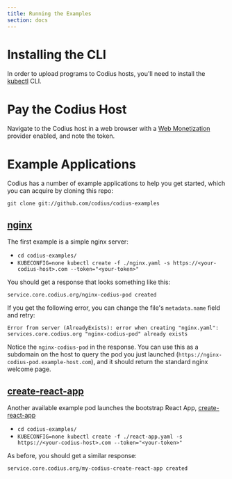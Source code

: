 ```yaml
---
title: Running the Examples
section: docs
---
```


# Installing the CLI

In order to upload programs to Codius hosts, you'll need to install the [kubectl](https://kubernetes.io/docs/tasks/tools/install-kubectl/) CLI.

# Pay the Codius Host

Navigate to the Codius host in a web browser with a [Web Monetization](https://webmonetization.org/) provider enabled, and note the token.

# Example Applications

Codius has a number of example applications to help you get started, which you can acquire by cloning this repo:

``git clone git://github.com/codius/codius-examples``

## [nginx](https://github.com/codius/codius-examples/blob/master/nginx.yaml)

The first example is a simple nginx server:

* ``cd codius-examples/``
* ``KUBECONFIG=none kubectl create -f ./nginx.yaml -s https://<your-codius-host>.com --token="<your-token>"``

You should get a response that looks something like this:
```
service.core.codius.org/nginx-codius-pod created
 ```

If you get the following error, you can change the file's `metadata.name` field and retry:
```
Error from server (AlreadyExists): error when creating "nginx.yaml": services.core.codius.org "nginx-codius-pod" already exists
```

Notice the `nginx-codius-pod` in the response. You can use this as a subdomain on the host to query the pod you just launched (`https://nginx-codius-pod.example-host.com`), and it should return the standard nginx welcome page.

## [create-react-app](https://github.com/codius/codius-examples/blob/master/react-app.yaml)

Another available example pod launches the bootstrap React App, [create-react-app](https://github.com/codius/examples/blob/master/react-app.yaml)

* ``cd codius-examples/``
* ``KUBECONFIG=none kubectl create -f ./react-app.yaml -s https://<your-codius-host>.com --token="<your-token>"``

As before, you should get a similar response:

```
service.core.codius.org/my-codius-create-react-app created
```
